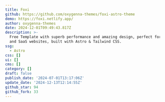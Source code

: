 ```yaml
---
title: Foxi
github: https://github.com/oxygenna-themes/foxi-astro-theme
demo: https://foxi.netlify.app/
author: oxygenna-themes
date: 2024-12-01T09:49:43.817Z
description: >-
  Free Template with superb performance and amazing design, perfect for startups
  and SaaS websites, built with Astro & Tailwind CSS.
ssg:
  - Astro
css: []
ui: []
cms: []
category: []
draft: false
publish_date: '2024-07-01T13:17:06Z'
update_date: '2024-12-13T12:14:55Z'
github_star: 94
github_fork: 33
---
```

